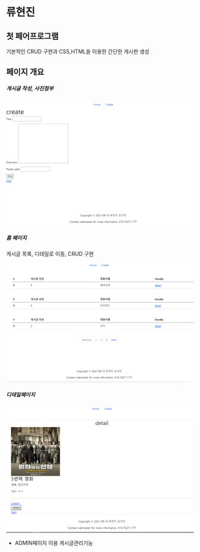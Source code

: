 # 류현진



## 첫 페어프로그램

기본적인 CRUD 구현과 CSS,HTML을 이용한 간단한 게시판 생성



## 페이지 개요

##### 게시글 작성, 사진첨부



![image-20210925135624779](md-images/image-20210925135624779.png)







##### 홈 페이지



게시글 목록, 디테일로 이동, CRUD 구현 

![image-20210925135711746](md-images/image-20210925135711746.png)



##### 디테일페이지

![image-20210925135743711](md-images/image-20210925135743711.png)





+ ADMIN페이지 이용 게시글관리기능 

